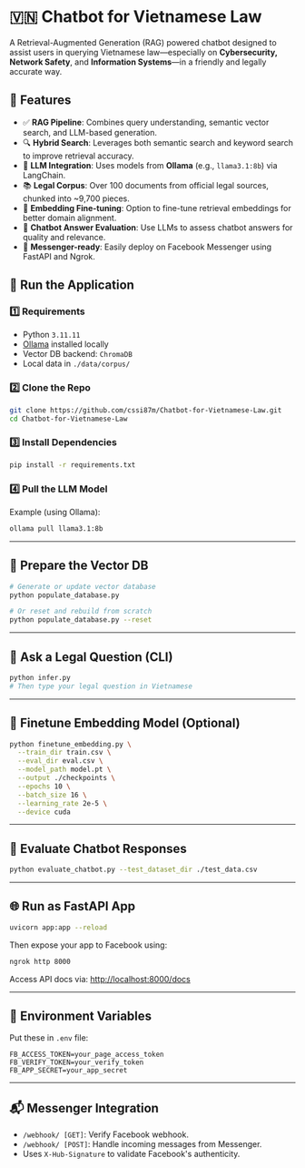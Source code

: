 
# 🇻🇳 Chatbot for Vietnamese Law

A Retrieval-Augmented Generation (RAG) powered chatbot designed to assist users in querying Vietnamese law—especially on **Cybersecurity, Network Safety**, and **Information Systems**—in a friendly and legally accurate way.


## 🚀 Features

- ✅ **RAG Pipeline**: Combines query understanding, semantic vector search, and LLM-based generation.
- 🔍 **Hybrid Search**: Leverages both semantic search and keyword search to improve retrieval accuracy.
- 🤖 **LLM Integration**: Uses models from **Ollama** (e.g., `llama3.1:8b`) via LangChain.
- 📚 **Legal Corpus**: Over 100 documents from official legal sources, chunked into ~9,700 pieces.
- 🧠 **Embedding Fine-tuning**: Option to fine-tune retrieval embeddings for better domain alignment.
- 🧪 **Chatbot Answer Evaluation**: Use LLMs to assess chatbot answers for quality and relevance.
- 💬 **Messenger-ready**: Easily deploy on Facebook Messenger using FastAPI and Ngrok.

## 🧪 Run the Application

### 1️⃣ Requirements

- Python `3.11.11`
- [Ollama](https://ollama.com/) installed locally
- Vector DB backend: `ChromaDB`
- Local data in `./data/corpus/`

### 2️⃣ Clone the Repo

```bash
git clone https://github.com/cssi87m/Chatbot-for-Vietnamese-Law.git
cd Chatbot-for-Vietnamese-Law
```

### 3️⃣ Install Dependencies

```bash
pip install -r requirements.txt
```

### 4️⃣ Pull the LLM Model

Example (using Ollama):

```bash
ollama pull llama3.1:8b
```

---

## 🔁 Prepare the Vector DB

```bash
# Generate or update vector database
python populate_database.py

# Or reset and rebuild from scratch
python populate_database.py --reset
```

---

## 💬 Ask a Legal Question (CLI)

```bash
python infer.py
# Then type your legal question in Vietnamese
```

---

## 🧠 Finetune Embedding Model (Optional)

```bash
python finetune_embedding.py \
  --train_dir train.csv \
  --eval_dir eval.csv \
  --model_path model.pt \
  --output ./checkpoints \
  --epochs 10 \
  --batch_size 16 \
  --learning_rate 2e-5 \
  --device cuda
```

---

## 🧪 Evaluate Chatbot Responses

```bash
python evaluate_chatbot.py --test_dataset_dir ./test_data.csv
```

---

## 🌐 Run as FastAPI App

```bash
uvicorn app:app --reload
```

Then expose your app to Facebook using:

```bash
ngrok http 8000
```

Access API docs via: [http://localhost:8000/docs](http://localhost:8000/docs)

---

## 📄 Environment Variables

Put these in `.env` file:

```env
FB_ACCESS_TOKEN=your_page_access_token
FB_VERIFY_TOKEN=your_verify_token
FB_APP_SECRET=your_app_secret
```

---

## 📬 Messenger Integration

- `/webhook/ [GET]`: Verify Facebook webhook.
- `/webhook/ [POST]`: Handle incoming messages from Messenger.
- Uses `X-Hub-Signature` to validate Facebook's authenticity.


